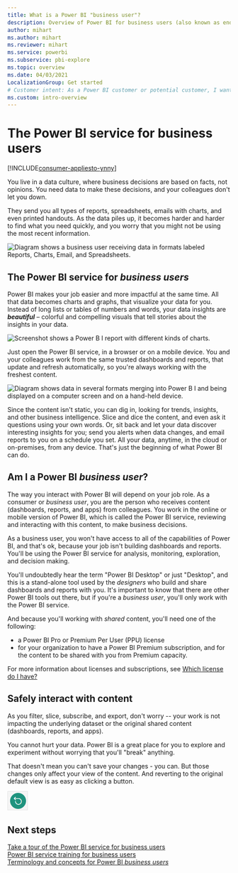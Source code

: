 ```yaml
---
title: What is a Power BI "business user"?
description: Overview of Power BI for business users (also known as end users or business users).
author: mihart
ms.author: mihart
ms.reviewer: mihart
ms.service: powerbi
ms.subservice: pbi-explore
ms.topic: overview
ms.date: 04/03/2021
LocalizationGroup: Get started
# Customer intent: As a Power BI customer or potential customer, I want to get a definition of a Power BI consumer so I know if I am a consumer (versus designer, admin, creator, or dev) and, as a consumer, what I can accomplish with the Power BI service.
ms.custom: intro-overview
---
```


# The Power BI service for business users

[!INCLUDE[consumer-appliesto-ynny](../includes/consumer-appliesto-ynny.md)]

You live in a data culture, where business decisions are based on facts, not opinions. You need data to make these decisions, and your colleagues don't let you down.     
 
They send you all types of reports, spreadsheets, emails with charts, and even printed handouts. As the data piles up, it becomes harder and harder to find what you need quickly, and you worry that you might not be using the most recent information.  
 
![Diagram shows a business user receiving data in formats labeled Reports, Charts, Email, and Spreadsheets.](media/end-user-consumer/power-bi-consumer-pipes.png)

## The Power BI service for *business users*

Power BI makes your job easier and more impactful at the same time. All that data becomes charts and graphs, that visualize your data for you. Instead of long lists or tables of numbers and words, your data insights are ***beautiful*** – colorful and compelling visuals that tell stories about the insights in your data. 

![Screenshot shows a Power B I report with different kinds of charts.](media/end-user-consumer/power-bi-consumer-examples.png)
 
Just open the Power BI service, in a browser or on a mobile device. You and your colleagues work from the same trusted dashboards and reports, that update and refresh automatically, so you're always working with the freshest content.   

![Diagram shows data in several formats merging into Power B I and being displayed on a computer screen and on a hand-held device.](media/end-user-consumer/power-bi-funnel.png)

Since the content isn't static, you can dig in, looking for trends, insights, and other business intelligence. Slice and dice the content, and even ask it questions using your own words. Or, sit back and let your data discover interesting insights for you; send you alerts when data changes, and email reports to you on a schedule you set. All your data, anytime, in the cloud or on-premises, from any device. That's just the beginning of what Power BI can do. 

## Am I a Power BI *business user*?

The way you interact with Power BI will depend on your job role. As a consumer or *business user*, you are the person who receives content (dashboards, reports, and apps) from colleagues. You work in the online or mobile version of Power BI, which is called the Power BI service, reviewing and interacting with this content, to make business decisions. 
   
As a business user, you won't have access to all of the capabilities of Power BI, and that's ok, because your job isn't building dashboards and reports. You'll be using the Power BI service for analysis, monitoring, exploration, and decision making. 

You'll undoubtedly hear the term "Power BI Desktop" or just "Desktop", and this is a stand-alone tool used by the *designers* who build and share dashboards and reports with you.  It's important to know that there are other Power BI tools out there, but if you're a *business user*, you'll only work with the Power BI service. 

And because you'll working with *shared* content, you'll need one of the following:
- a Power BI Pro or Premium Per User (PPU) license
- for your organization to have a Power BI Premium subscription, and for the content to be shared with you from Premium capacity. 

For more information about licenses and subscriptions, see [Which license do I have?](end-user-license.md)


## Safely interact with content 
As you filter, slice, subscribe, and export, don't worry -- your work is not impacting the underlying dataset or the original shared content (dashboards, reports, and apps).  

You cannot hurt your data.  Power BI is a great place for you to explore and experiment without worrying that you'll "break" anything.  
 
That doesn't mean you can't save your changes - you can. But those changes only affect your view of the content. And reverting to the original default view is as easy as clicking a button.  

![Screenshot shows the Reset to default button.](media/end-user-consumer/power-bi-reset.png)


## Next steps

[Take a tour of the Power BI service for business users](end-user-reading-view.md)    
[Power BI service training for business users](/learn/paths/consume-data-with-power-bi/)    
[Terminology and concepts for Power BI *business users*](end-user-basic-concepts.md)
